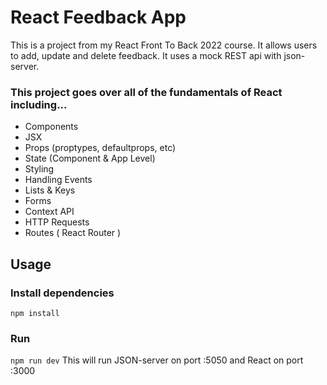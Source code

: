 # React Feedback App

This is a project from my React Front To Back 2022 course. It allows users to add, update and delete feedback. It uses a mock REST api with json-server.

### This project goes over all of the fundamentals of React including...

- Components
- JSX
- Props (proptypes, defaultprops, etc)
- State (Component & App Level)
- Styling
- Handling Events
- Lists & Keys
- Forms
- Context API
- HTTP Requests
- Routes ( React Router )

## Usage

### Install dependencies

`npm install`

### Run

`npm run dev`
This will run JSON-server on port :5050 and React on port :3000

